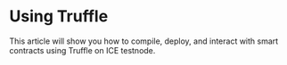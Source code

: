 # Using Truffle

This article will show you how to compile, deploy, and interact with smart contracts using Truffle on ICE testnode.
